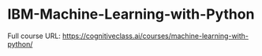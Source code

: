 # IBM-Machine-Learning-with-Python
Full course URL: https://cognitiveclass.ai/courses/machine-learning-with-python/
